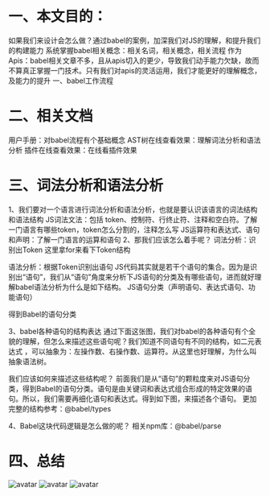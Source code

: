 # 一、本文目的：
如果我们来设计会怎么做？通过babel的案例，加深我们对JS的理解，和提升我们的构建能力
系统掌握babel相关概念：相关名词，相关概念，相关流程
作为Apis：babel相关文章不多，且从apis切入的更少，导致我们动手能力欠缺，故而不算真正掌握一门技术。只有我们对apis的灵活运用，我们才能更好的理解概念，及能力的提升
一、babel工作流程

# 二、相关文档
用户手册：对babel流程有个基础概念
AST树在线查看效果：理解词法分析和语法分析
插件在线查看效果：在线看插件效果

# 三、词法分析和语法分析
1、我们要对一个语言进行词法分析和语法分析，也就是要认识该语言的词法结构和语法结构
JS词法文法：包括 token、控制符、行终止符、注释和空白符。了解一门语言有哪些token，token怎么分割的，注释怎么写
JS运算符和表达式、语句和声明：了解一门语言的运算和语句
2、那我们应该怎么着手呢？
词法分析：识别出Token
这里拿for来看下Token结构

语法分析：根据Token识别出语句
JS代码其实就是若干个语句的集合。因为是识别出“语句”，我们从“语句”角度来分析下JS语句的分类及有哪些语句，进而就好理解babel语法分析为什么是如下结构。
JS语句分类（声明语句、表达式语句、功能语句）

得到Babel的语句分类

3、babel各种语句的结构表达
通过下面这张图，我们对babel的各种语句有个全貌的理解，但怎么来描述这些语句呢？我们知道不同语句有不同的结构，如二元表达式 ，可以抽象为：左操作数、右操作数、运算符。从这里也好理解，为什么叫抽象语法树。

我们应该如何来描述这些结构呢？
前面我们是从“语句”的颗粒度来对JS语句分类，得到Babel的语句分类。语句是由关键词和表达式组合形成的特定效果的语句。所以，我们需要再细化语句和表达式。得到如下图，来描述各个语句。
更加完整的结构参考：@babel/types

4、Babel这块代码逻辑是怎么做的呢？
相关npm库：@babel/parse

# 四、总结
![avatar](babel语法分析.png)
![avatar](babel抽象语法结构.png)
![avatar](nodePath方法.png)
